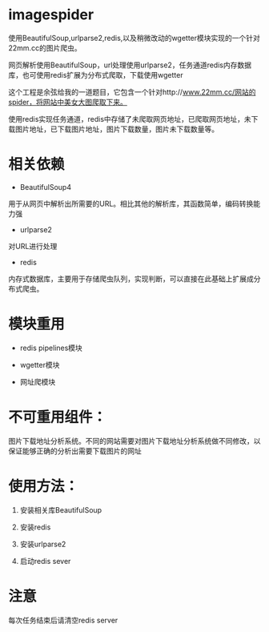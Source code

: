 # imagespider

使用BeautifulSoup,urlparse2,redis,以及稍微改动的wgetter模块实现的一个针对22mm.cc的图片爬虫。

网页解析使用BeautifulSoup，url处理使用urlparse2，任务通道redis内存数据库，也可使用redis扩展为分布式爬取，下载使用wgetter

这个工程是余弦给我的一道题目，它包含一个针对http://www.22mm.cc/网站的spider，将网站中美女大图爬取下来。

使用redis实现任务通道，redis中存储了未爬取网页地址，已爬取网页地址，未下载图片地址，已下载图片地址，图片下载数量，图片未下载数量等。


# 相关依赖

* BeautifulSoup4

用于从网页中解析出所需要的URL。相比其他的解析库，其函数简单，编码转换能力强

* urlparse2

对URL进行处理

* redis

内存式数据库，主要用于存储爬虫队列，实现判断，可以直接在此基础上扩展成分布式爬虫。


# 模块重用

* redis pipelines模块

* wgetter模块

* 网址爬模块

# 不可重用组件：

图片下载地址分析系统。不同的网站需要对图片下载地址分析系统做不同修改，以保证能够正确的分析出需要下载图片的网址

# 使用方法：

1. 安装相关库BeautifulSoup

2. 安装redis

3. 安装urlparse2

4. 启动redis sever

# 注意
每次任务结束后请清空redis server
